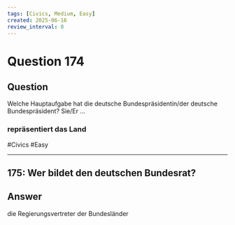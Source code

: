 ```yaml
---
tags: [Civics, Medium, Easy]
created: 2025-06-16
review_interval: 0
---
```


# Question 174

## Question

Welche Hauptaufgabe hat die deutsche Bundespräsidentin/der deutsche Bundespräsident? Sie/Er ...
### repräsentiert das Land
#Civics #Easy 

---
## 175: Wer bildet den deutschen Bundesrat?

## Answer

die Regierungsvertreter der Bundesländer

